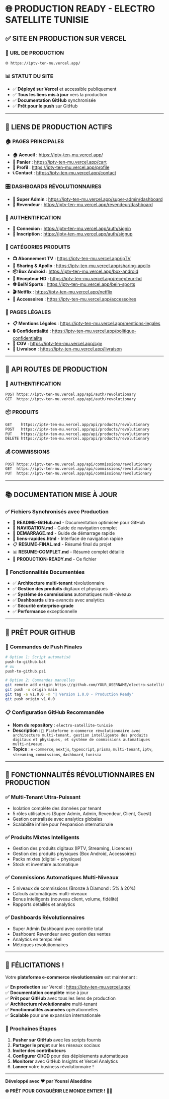 # 🌐 PRODUCTION READY - ELECTRO SATELLITE TUNISIE

## ✅ **SITE EN PRODUCTION SUR VERCEL**

### 🚀 **URL DE PRODUCTION**
```
🌐 https://iptv-ten-mu.vercel.app/
```

### 📊 **STATUT DU SITE**
- ✅ **Déployé sur Vercel** et accessible publiquement
- ✅ **Tous les liens mis à jour** vers la production
- ✅ **Documentation GitHub** synchronisée
- ✅ **Prêt pour le push** sur GitHub

---

## 🎯 **LIENS DE PRODUCTION ACTIFS**

### 🏠 **PAGES PRINCIPALES**
- **🏠 Accueil** : https://iptv-ten-mu.vercel.app/
- **🛒 Panier** : https://iptv-ten-mu.vercel.app/cart
- **👤 Profil** : https://iptv-ten-mu.vercel.app/profile
- **📞 Contact** : https://iptv-ten-mu.vercel.app/contact

### 🎛️ **DASHBOARDS RÉVOLUTIONNAIRES**
- **👑 Super Admin** : https://iptv-ten-mu.vercel.app/super-admin/dashboard
- **💼 Revendeur** : https://iptv-ten-mu.vercel.app/revendeur/dashboard

### 🔐 **AUTHENTIFICATION**
- **🔑 Connexion** : https://iptv-ten-mu.vercel.app/auth/signin
- **📝 Inscription** : https://iptv-ten-mu.vercel.app/auth/signup

### 📱 **CATÉGORIES PRODUITS**
- **📺 Abonnement TV** : https://iptv-ten-mu.vercel.app/ipTV
- **🔄 Sharing & Apollo** : https://iptv-ten-mu.vercel.app/sharing-apollo
- **📦 Box Android** : https://iptv-ten-mu.vercel.app/box-android
- **📡 Récepteur HD** : https://iptv-ten-mu.vercel.app/recepteur-hd
- **⚽ BeIN Sports** : https://iptv-ten-mu.vercel.app/bein-sports
- **🎬 Netflix** : https://iptv-ten-mu.vercel.app/netflix
- **🔌 Accessoires** : https://iptv-ten-mu.vercel.app/accessoires

### 📄 **PAGES LÉGALES**
- **📋 Mentions Légales** : https://iptv-ten-mu.vercel.app/mentions-legales
- **🔒 Confidentialité** : https://iptv-ten-mu.vercel.app/politique-confidentialite
- **📜 CGV** : https://iptv-ten-mu.vercel.app/cgv
- **🚚 Livraison** : https://iptv-ten-mu.vercel.app/livraison

---

## 🚀 **API ROUTES DE PRODUCTION**

### 🔐 **AUTHENTIFICATION**
```bash
POST https://iptv-ten-mu.vercel.app/api/auth/revolutionary
GET  https://iptv-ten-mu.vercel.app/api/auth/revolutionary
```

### 📦 **PRODUITS**
```bash
GET    https://iptv-ten-mu.vercel.app/api/products/revolutionary
POST   https://iptv-ten-mu.vercel.app/api/products/revolutionary
PUT    https://iptv-ten-mu.vercel.app/api/products/revolutionary
DELETE https://iptv-ten-mu.vercel.app/api/products/revolutionary
```

### 💰 **COMMISSIONS**
```bash
POST https://iptv-ten-mu.vercel.app/api/commissions/revolutionary
GET  https://iptv-ten-mu.vercel.app/api/commissions/revolutionary
PUT  https://iptv-ten-mu.vercel.app/api/commissions/revolutionary
```

---

## 📚 **DOCUMENTATION MISE À JOUR**

### ✅ **Fichiers Synchronisés avec Production**
- 📖 **README-GitHub.md** - Documentation optimisée pour GitHub
- 🧭 **NAVIGATION.md** - Guide de navigation complet
- 🚀 **DEMARRAGE.md** - Guide de démarrage rapide
- 🎨 **liens-rapides.html** - Interface de navigation rapide
- 📋 **RESUME-FINAL.md** - Résumé final du projet
- 📊 **RESUME-COMPLET.md** - Résumé complet détaillé
- 🎯 **PRODUCTION-READY.md** - Ce fichier

### 🌟 **Fonctionnalités Documentées**
- ✅ **Architecture multi-tenant** révolutionnaire
- ✅ **Gestion des produits** digitaux et physiques
- ✅ **Système de commissions** automatiques multi-niveaux
- ✅ **Dashboards** ultra-avancés avec analytics
- ✅ **Sécurité enterprise-grade**
- ✅ **Performance** exceptionnelle

---

## 🎉 **PRÊT POUR GITHUB**

### 🚀 **Commandes de Push Finales**
```bash
# Option 1: Script automatisé
push-to-github.bat
# ou
push-to-github.ps1

# Option 2: Commandes manuelles
git remote add origin https://github.com/YOUR_USERNAME/electro-satellite-tunisie.git
git push -u origin main
git tag -a v1.0.0 -m "🚀 Version 1.0.0 - Production Ready"
git push origin v1.0.0
```

### 📋 **Configuration GitHub Recommandée**
- **Nom du repository** : `electro-satellite-tunisie`
- **Description** : `🚀 Plateforme e-commerce révolutionnaire avec architecture multi-tenant, gestion intelligente des produits digitaux et physiques, et système de commissions automatiques multi-niveaux.`
- **Topics** : `e-commerce`, `nextjs`, `typescript`, `prisma`, `multi-tenant`, `iptv`, `streaming`, `commissions`, `dashboard`, `tunisia`

---

## 🌟 **FONCTIONNALITÉS RÉVOLUTIONNAIRES EN PRODUCTION**

### ✅ **Multi-Tenant Ultra-Puissant**
- Isolation complète des données par tenant
- 5 rôles utilisateurs (Super Admin, Admin, Revendeur, Client, Guest)
- Gestion centralisée avec analytics globales
- Scalabilité infinie pour l'expansion internationale

### ✅ **Produits Mixtes Intelligents**
- Gestion des produits digitaux (IPTV, Streaming, Licences)
- Gestion des produits physiques (Box Android, Accessoires)
- Packs mixtes (digital + physique)
- Stock et inventaire automatique

### ✅ **Commissions Automatiques Multi-Niveaux**
- 5 niveaux de commissions (Bronze à Diamond : 5% à 20%)
- Calculs automatiques multi-niveaux
- Bonus intelligents (nouveau client, volume, fidélité)
- Rapports détaillés et analytics

### ✅ **Dashboards Révolutionnaires**
- Super Admin Dashboard avec contrôle total
- Dashboard Revendeur avec gestion des ventes
- Analytics en temps réel
- Métriques révolutionnaires

---

## 🎊 **FÉLICITATIONS !**

Votre **plateforme e-commerce révolutionnaire** est maintenant :

✅ **En production** sur Vercel : https://iptv-ten-mu.vercel.app/  
✅ **Documentation complète** mise à jour  
✅ **Prêt pour GitHub** avec tous les liens de production  
✅ **Architecture révolutionnaire** multi-tenant  
✅ **Fonctionnalités avancées** opérationnelles  
✅ **Scalable** pour une expansion internationale  

### 🚀 **Prochaines Étapes**
1. **Pusher sur GitHub** avec les scripts fournis
2. **Partager le projet** sur les réseaux sociaux
3. **Inviter des contributeurs**
4. **Configurer CI/CD** pour des déploiements automatiques
5. **Monitorer** avec GitHub Insights et Vercel Analytics
6. **Lancer** votre business révolutionnaire !

---

**Développé avec ❤️ par Younsi Alaeddine**

**🌐 PRÊT POUR CONQUÉRIR LE MONDE ENTIER !** 🚀✨
